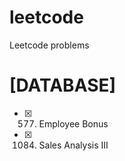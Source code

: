 # leetcode
Leetcode problems

# [DATABASE]

- [x] 577. Employee Bonus
- [x] 1084. Sales Analysis III

